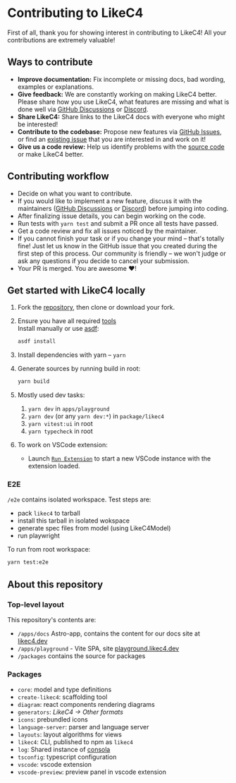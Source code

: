 # Contributing to LikeC4

First of all, thank you for showing interest in contributing to LikeC4! All your contributions are extremely valuable!

## Ways to contribute

- **Improve documentation:** Fix incomplete or missing docs, bad wording, examples or explanations.
- **Give feedback:** We are constantly working on making LikeC4 better. Please share how you use LikeC4, what features are missing and what is done well via [GitHub Discussions](https://github.com/likec4/likec4/discussions/new) or [Discord](https://discord.gg/86ZSpjKAdA).
- **Share LikeC4:** Share links to the LikeC4 docs with everyone who might be interested!
- **Contribute to the codebase:** Propose new features via [GitHub Issues](https://github.com/likec4/likec4/issues/new), or find an [existing issue](https://github.com/likec4/likec4/issues/) that you are interested in and work on it!
- **Give us a code review:** Help us identify problems with the [source code](https://github.com/likec4/likec4/tree/main/packages) or make LikeC4 better.

## Contributing workflow

- Decide on what you want to contribute.
- If you would like to implement a new feature, discuss it with the maintainers ([GitHub Discussions](https://github.com/likec4/likec4/discussions/new) or [Discord](https://discord.gg/86ZSpjKAdA)) before jumping into coding.
- After finalizing issue details, you can begin working on the code.
- Run tests with `yarn test` and submit a PR once all tests have passed.
- Get a code review and fix all issues noticed by the maintainer.
- If you cannot finish your task or if you change your mind – that's totally fine! Just let us know in the GitHub issue that you created during the first step of this process. Our community is friendly – we won't judge or ask any questions if you decide to cancel your submission.
- Your PR is merged. You are awesome ❤️!

## Get started with LikeC4 locally

1. Fork the [repository](https://github.com/likec4/likec4), then clone or download your fork.

2. Ensure you have all required [tools](./.tool-versions)  
   Install manually or use [asdf](https://asdf-vm.com/):
   ```sh
   asdf install
   ```

3. Install dependencies with yarn – `yarn`

4. Generate sources by running build in root:
   ```sh
   yarn build
   ```

5. Mostly used dev tasks:
   1. `yarn dev` in `apps/playground`
   2. `yarn dev` (or any `yarn dev:*`) in `package/likec4`
   3. `yarn vitest:ui` in root
   4. `yarn typecheck` in root

6. To work on VSCode extension:
   - Launch [`Run Extension`](https://github.com/likec4/likec4/blob/c88cfdb3856aff4b28c5f72da7ded8caf8c47c62/.vscode/launch.json#L18) to start a new VSCode instance with the extension loaded.

### E2E

`/e2e` contains isolated workspace. Test steps are:
- pack `likec4` to tarball
- install this tarball in isolated wokspace
- generate spec files from model (using LikeC4Model)
- run playwright

To run from root workspace:

```sh
yarn test:e2e
```

## About this repository

### Top-level layout

This repository's contents are:

- `/apps/docs` Astro-app, contains the content for our docs site at [likec4.dev](https://likec4.dev)
- `/apps/playground` - Vite SPA, site [playground.likec4.dev](https://playground.likec4.dev)
- `/packages` contains the source for packages

### Packages

- `core`: model and type definitions
- `create-likec4`: scaffolding tool
- `diagram`: react components rendering diagrams
- `generators`: _LikeC4 -> Other formats_
- `icons`: prebundled icons
- `language-server`: parser and language server
- `layouts`: layout algorithms for views
- `likec4`: CLI, published to npm as `likec4`
- `log`: Shared instance of [consola](https://github.com/unjs/consola)
- `tsconfig`: typescript configuration
- `vscode`: vscode extension
- `vscode-preview`: preview panel in vscode extension
